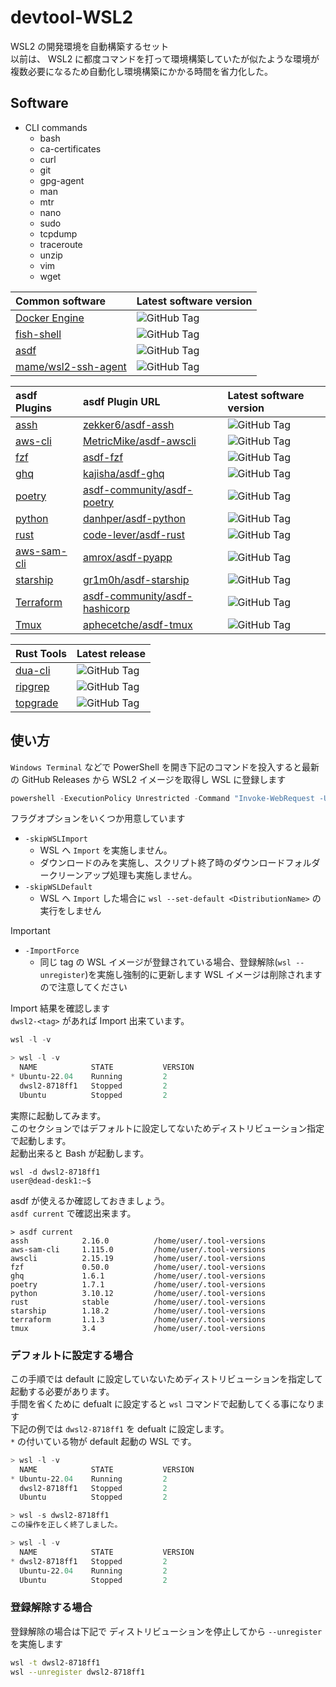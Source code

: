 # devtool-WSL2

WSL2 の開発環境を自動構築するセット  
以前は、 WSL2 に都度コマンドを打って環境構築していたが似たような環境が複数必要になるため自動化し環境構築にかかる時間を省力化した。

## Software

* CLI commands
  * bash
  * ca-certificates
  * curl
  * git
  * gpg-agent
  * man
  * mtr
  * nano
  * sudo
  * tcpdump
  * traceroute
  * unzip
  * vim
  * wget

| Common software                                               | Latest software version                                                  |
| :------------------------------------------------------------ | :----------------------------------------------------------------------- |
| [Docker Engine](https://gitub.com/moby/moby)                  | ![GitHub Tag](https://img.shields.io/github/v/tag/moby/moby)             |
| [fish-shell](https://github.com/fish-shell/fish-shell)        | ![GitHub Tag](https://img.shields.io/github/v/tag/fish-shell/fish-shell) |
| [asdf](https://github.com/asdf-vm/asdf)                       | ![GitHub Tag](https://img.shields.io/github/v/tag/asdf-vm/asdf)          |
| [mame/wsl2-ssh-agent](https://github.com/mame/wsl2-ssh-agent) | ![GitHub Tag](https://img.shields.io/github/v/tag/mame/wsl2-ssh-agent)   |

| asdf Plugins                                        | asdf Plugin URL                                                                   | Latest software version                                                 |
| :-------------------------------------------------- | :-------------------------------------------------------------------------------- | :---------------------------------------------------------------------- |
| [assh](https://github.com/moul/assh)                | [zekker6/asdf-assh](https://github.com/zekker6/asdf-assh)                         | ![GitHub Tag](https://img.shields.io/github/v/tag/moul/assh)            |
| [aws-cli](https://github.com/aws/aws-cli/)          | [MetricMike/asdf-awscli](https://github.com/MetricMike/asdf-awscli)               | ![GitHub Tag](https://img.shields.io/github/v/tag/aws/aws-cli)          |
| [fzf](https://github.com/junegunn/fzf)              | [asdf-fzf](https://github.com/kompiro/asdf-fzf)                                   | ![GitHub Tag](https://img.shields.io/github/v/tag/junegunn/fzf)         |
| [ghq](https://github.com/x-motemen/ghq)             | [kajisha/asdf-ghq](https://github.com/kajisha/asdf-ghq)                           | ![GitHub Tag](https://img.shields.io/github/v/tag/x-motemen/ghq)        |
| [poetry](https://github.com/python-poetry/poetry)   | [asdf-community/asdf-poetry](https://github.com/asdf-community/asdf-poetry)       | ![GitHub Tag](https://img.shields.io/github/v/tag/python-poetry/poetry) |
| [python](https://github.com/python/cpython)         | [danhper/asdf-python](https://github.com/danhper/asdf-python)                     | ![GitHub Tag](https://img.shields.io/github/v/tag/python/cpython)       |
| [rust](https://github.com/rust-lang/rust)           | [code-lever/asdf-rust](https://github.com/code-lever/asdf-rust)                   | ![GitHub Tag](https://img.shields.io/github/v/tag/rust-lang/rust)       |
| [aws-sam-cli](https://github.com/aws/aws-sam-cli)   | [amrox/asdf-pyapp](https://github.com/amrox/asdf-pyapp)                           | ![GitHub Tag](https://img.shields.io/github/v/tag/aws/aws-sam-cli)      |
| [starship](https://github.com/starship/starship)    | [gr1m0h/asdf-starship](https://github.com/gr1m0h/asdf-starship)                   | ![GitHub Tag](https://img.shields.io/github/v/tag/starship/starship)    |
| [Terraform](https://github.com/hashicorp/terraform) | [asdf-community/asdf-hashicorp](https://github.com/asdf-community/asdf-hashicorp) | ![GitHub Tag](https://img.shields.io/github/v/tag/hashicorp/terraform)  |
| [Tmux](https://github.com/tmux/tmux)                | [aphecetche/asdf-tmux](https://github.com/aphecetche/asdf-tmux)                   | ![GitHub Tag](https://img.shields.io/github/v/tag/tmux/tmux)            |

| Rust Tools                                       | Latest release                                                          |
| :----------------------------------------------- | :---------------------------------------------------------------------- |
| [dua-cli](https://github.com/Byron/dua-cli)      | ![GitHub Tag](https://img.shields.io/github/v/tag/Byron/dua-cli)        |
| [ripgrep](https://github.com/BurntSushi/ripgrep) | ![GitHub Tag](https://img.shields.io/github/v/tag/BurntSushi/ripgrep)   |
| [topgrade](https:topgrade-rs/topgrade)           | ![GitHub Tag](https://img.shields.io/github/v/tag/topgrade-rs/topgrade) |

## 使い方

`Windows Terminal` などで PowerShell を開き下記のコマンドを投入すると最新の GitHub Releases から WSL2 イメージを取得し WSL に登録します

```powershell
powershell -ExecutionPolicy Unrestricted -Command "Invoke-WebRequest -Uri 'https://raw.githubusercontent.com/naa0yama/devtool-wsl2/main/devtool.ps1' -OutFile 'devtool.ps1'; .\devtool.ps1"

```

フラグオプションをいくつか用意しています

* `-skipWSLImport`
  * WSL へ `Import` を実施しません。
  * ダウンロードのみを実施し、スクリプト終了時のダウンロードフォルダークリーンアップ処理も実施しません。
* `-skipWSLDefault`
  * WSL へ `Import` した場合に `wsl --set-default <DistributionName>` の実行をしません

> [!IMPORTANT]
> * `-ImportForce`
>   * 同じ tag の WSL イメージが登録されている場合、登録解除(`wsl --unregister`)を実施し強制的に更新します
> WSL イメージは削除されますので注意してください

Import 結果を確認します  
`dwsl2-<tag>` があれば Import 出来ています。

```powershell
wsl -l -v

```

```powershell
> wsl -l -v
  NAME            STATE           VERSION
* Ubuntu-22.04    Running         2
  dwsl2-8718ff1   Stopped         2
  Ubuntu          Stopped         2

```

実際に起動してみます。  
このセクションではデフォルトに設定してないためディストリビューション指定で起動します。  
起動出来ると Bash が起動します。

```powershelll
wsl -d dwsl2-8718ff1
user@dead-desk1:~$

```

asdf が使えるか確認しておきましょう。  
`asdf current` で確認出来ます。

```powershelll
> asdf current
assh            2.16.0          /home/user/.tool-versions
aws-sam-cli     1.115.0         /home/user/.tool-versions
awscli          2.15.19         /home/user/.tool-versions
fzf             0.50.0          /home/user/.tool-versions
ghq             1.6.1           /home/user/.tool-versions
poetry          1.7.1           /home/user/.tool-versions
python          3.10.12         /home/user/.tool-versions
rust            stable          /home/user/.tool-versions
starship        1.18.2          /home/user/.tool-versions
terraform       1.1.3           /home/user/.tool-versions
tmux            3.4             /home/user/.tool-versions
```

### デフォルトに設定する場合

この手順では default に設定していないためディストリビューションを指定して起動する必要があります。  
手間を省くために defualt に設定すると `wsl` コマンドで起動してくる事になります  
下記の例では `dwsl2-8718ff1` を defualt に設定します。  
`*` の付いている物が default 起動の WSL です。

```powershell
> wsl -l -v
  NAME            STATE           VERSION
* Ubuntu-22.04    Running         2
  dwsl2-8718ff1   Stopped         2
  Ubuntu          Stopped         2

> wsl -s dwsl2-8718ff1
この操作を正しく終了しました。

> wsl -l -v
  NAME            STATE           VERSION
* dwsl2-8718ff1   Stopped         2
  Ubuntu-22.04    Running         2
  Ubuntu          Stopped         2

```

### 登録解除する場合

登録解除の場合は下記で ディストリビューションを停止してから `--unregister` を実施します

```bash
wsl -t dwsl2-8718ff1
wsl --unregister dwsl2-8718ff1

```
